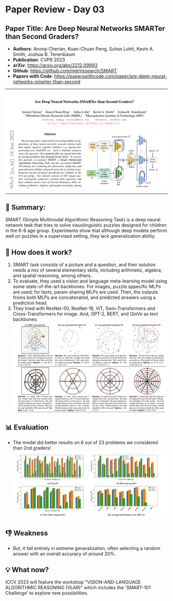 # Paper Review - Day 03

## **Paper Title**: Are Deep Neural Networks SMARTer than Second Graders?
- **Authors**: Anoop Cherian, Kuan-Chuan Peng, Suhas Lohit, Kevin A. Smith, Joshua B. Tenenbaum
- **Publication**: CVPR 2023
- **arXiv**: https://arxiv.org/abs/2212.09993
- **Github**: https://github.com/merlresearch/SMART
- **Papers with Code**: https://paperswithcode.com/paper/are-deep-neural-networks-smarter-than-second


---

![](./figs/Day03/1.png)

---

## 🧾 Summary: 
SMART (Simple Multimodal Algorithmic Reasoning Task) is a deep neural network task that tries to solve visuolinguistic puzzles designed for children in the 6-8 age group. Experiments show that although deep models perform well on puzzles in a supervised setting, they lack generalization ability.

## 🚀 How does it work?
1. SMART task consists of a picture and a question, and their solution needs a mix of several elementary skills, including arithmetic, algebra, and spatial reasoning, among others. 
2. To evaluate, they used a vision and language meta-learning model using some state-of-the-art backbones. For images, puzzle sppecific MLPs are used; for texts, param sharing MLPs are used. Then, the outputs froms both MLPs are concatenated, and predicted answers using a prediction head.
3. They tried with ResNet-50, ResNet-18, ViT, Swin-Transformers and Cross-Transformers for image. And, GPT-2, BERT, and GloVe as text backbones.
![](./figs/Day03/2.jpg)

## 📊 Evaluation
- The model did better results on 6 out of 23 problems we considered than 2nd graders!
![](./figs/Day03/3.jpg)

## 👎 Weakness
- But, it fail entirely in extreme generalization, often selecting a random answer with an overall accuracy of around 20%.

## 💡 What now?
ICCV 2023 will feature the workshop "VISION-AND-LANGUAGE ALGORITHMIC REASONING (VLAR)" which includes the 'SMART-101 Challenge' to explore new possibilities.